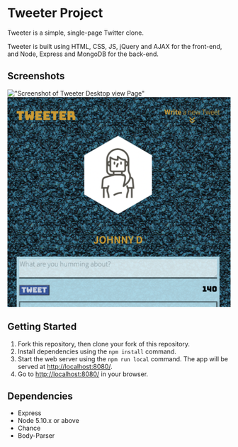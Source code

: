 # Tweeter Project

Tweeter is a simple, single-page Twitter clone.

Tweeter is built using HTML, CSS, JS, jQuery and AJAX for the front-end, and Node, Express and MongoDB for the back-end.

## Screenshots
!["Screenshot of Tweeter Desktop view Page"](https://github.com/hsaidahmed/tweeter/blob/masterdocs%20Desktop%20view-Tweeter.png?raw=true)
!["Screenshot of Tweeter Design view Page"](https://github.com/hsaidahmed/tweeter/blob/master/docs/Design%20view-Tweeter.png?raw=true)


## Getting Started

1. Fork this repository, then clone your fork of this repository.
2. Install dependencies using the `npm install` command.
3. Start the web server using the `npm run local` command. The app will be served at <http://localhost:8080/>.
4. Go to <http://localhost:8080/> in your browser.

## Dependencies

- Express
- Node 5.10.x or above
- Chance
- Body-Parser
